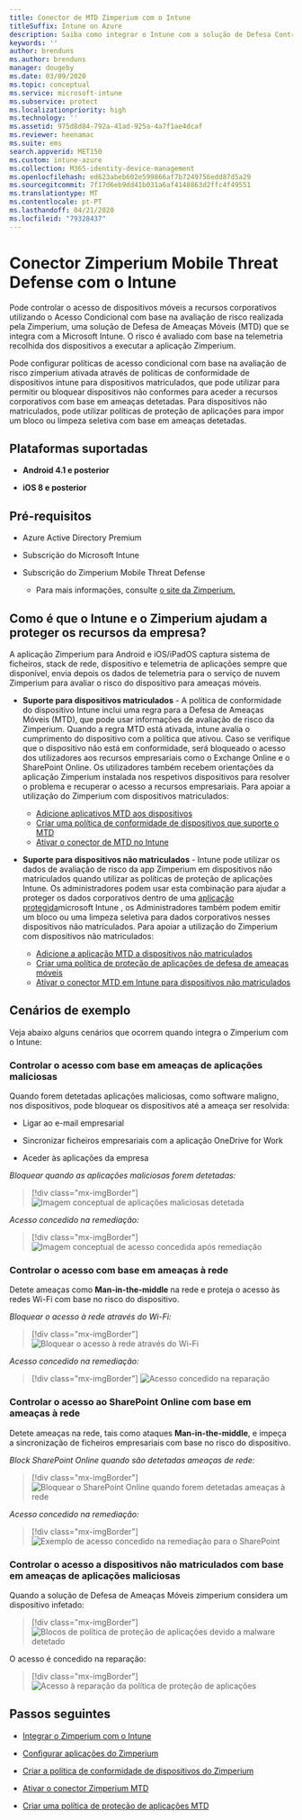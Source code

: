 ```yaml
---
title: Conector de MTD Zimperium com o Intune
titleSuffix: Intune on Azure
description: Saiba como integrar o Intune com a solução de Defesa Contra Ameaças do Zimperium para controlar o acesso aos recursos empresariais a partir de dispositivos móveis.
keywords: ''
author: brenduns
ms.author: brenduns
manager: dougeby
ms.date: 03/09/2020
ms.topic: conceptual
ms.service: microsoft-intune
ms.subservice: protect
ms.localizationpriority: high
ms.technology: ''
ms.assetid: 975d8d84-792a-41ad-925a-4a7f1ae4dcaf
ms.reviewer: heenamac
ms.suite: ems
search.appverid: MET150
ms.custom: intune-azure
ms.collection: M365-identity-device-management
ms.openlocfilehash: ed623abeb602e599866af7b7249756edd87d5a29
ms.sourcegitcommit: 7f17d6eb9dd41b031a6af4148863d2ffc4f49551
ms.translationtype: MT
ms.contentlocale: pt-PT
ms.lasthandoff: 04/21/2020
ms.locfileid: "79328437"
---
```

# <a name="zimperium-mobile-threat-defense-connector-with-intune"></a>Conector Zimperium Mobile Threat Defense com o Intune

Pode controlar o acesso de dispositivos móveis a recursos corporativos utilizando o Acesso Condicional com base na avaliação de risco realizada pela Zimperium, uma solução de Defesa de Ameaças Móveis (MTD) que se integra com a Microsoft Intune. O risco é avaliado com base na telemetria recolhida dos dispositivos a executar a aplicação Zimperium.

Pode configurar políticas de acesso condicional com base na avaliação de risco zimperium ativada através de políticas de conformidade de dispositivos intune para dispositivos matriculados, que pode utilizar para permitir ou bloquear dispositivos não conformes para aceder a recursos corporativos com base em ameaças detetadas. Para dispositivos não matriculados, pode utilizar políticas de proteção de aplicações para impor um bloco ou limpeza seletiva com base em ameaças detetadas.

## <a name="supported-platforms"></a>Plataformas suportadas

- **Android 4.1 e posterior**

- **iOS 8 e posterior**

## <a name="prerequisites"></a>Pré-requisitos

- Azure Active Directory Premium

- Subscrição do Microsoft Intune

- Subscrição do Zimperium Mobile Threat Defense

  - Para mais informações, consulte [o site da Zimperium.](https://www.zimperium.com/zips-mobile-ips)

## <a name="how-do-intune-and-zimperium-help-protect-your-company-resources"></a>Como é que o Intune e o Zimperium ajudam a proteger os recursos da empresa?

A aplicação Zimperium para Android e iOS/iPadOS captura sistema de ficheiros, stack de rede, dispositivo e telemetria de aplicações sempre que disponível, envia depois os dados de telemetria para o serviço de nuvem Zimperium para avaliar o risco do dispositivo para ameaças móveis.

- **Suporte para dispositivos matriculados** - A política de conformidade do dispositivo Intune inclui uma regra para a Defesa de Ameaças Móveis (MTD), que pode usar informações de avaliação de risco da Zimperium. Quando a regra MTD está ativada, intune avalia o cumprimento do dispositivo com a política que ativou. Caso se verifique que o dispositivo não está em conformidade, será bloqueado o acesso dos utilizadores aos recursos empresariais como o Exchange Online e o SharePoint Online. Os utilizadores também recebem orientações da aplicação Zimperium instalada nos respetivos dispositivos para resolver o problema e recuperar o acesso a recursos empresariais. Para apoiar a utilização do Zimperium com dispositivos matriculados:
  - [Adicione aplicativos MTD aos dispositivos](../protect/mtd-apps-ios-app-configuration-policy-add-assign.md)
  - [Criar uma política de conformidade de dispositivos que suporte o MTD](../protect/mtd-device-compliance-policy-create.md)
  - [Ativar o conector de MTD no Intune](../protect/mtd-connector-enable.md)

- **Suporte para dispositivos não matriculados** - Intune pode utilizar os dados de avaliação de risco da app Zimperium em dispositivos não matriculados quando utilizar as políticas de proteção de aplicações Intune. Os administradores podem usar esta combinação para ajudar a proteger os dados corporativos dentro de uma [aplicação protegida](../apps/apps-supported-intune-apps.md)microsoft Intune , os Administradores também podem emitir um bloco ou uma limpeza seletiva para dados corporativos nesses dispositivos não matriculados. Para apoiar a utilização do Zimperium com dispositivos não matriculados:
  - [Adicione a aplicação MTD a dispositivos não matriculados](../protect/mtd-add-apps-unenrolled-devices.md)
  - [Criar uma política de proteção de aplicações de defesa de ameaças móveis](../protect/mtd-app-protection-policy.md)
  - [Ativar o conector MTD em Intune para dispositivos não matriculados](../protect/mtd-enable-unenrolled-devices.md)
  
## <a name="sample-scenarios"></a>Cenários de exemplo

Veja abaixo alguns cenários que ocorrem quando integra o Zimperium com o Intune:

### <a name="control-access-based-on-threats-from-malicious-apps"></a>Controlar o acesso com base em ameaças de aplicações maliciosas

Quando forem detetadas aplicações maliciosas, como software maligno, nos dispositivos, pode bloquear os dispositivos até a ameaça ser resolvida:

- Ligar ao e-mail empresarial

- Sincronizar ficheiros empresariais com a aplicação OneDrive for Work

- Aceder às aplicações da empresa

*Bloquear quando as aplicações maliciosas forem detetadas:*

> [!div class="mx-imgBorder"]
> ![Imagem conceptual de aplicações maliciosas detetada](./media/zimperium-mobile-threat-defense-connector/Maliciousapps-blocked-zimperium.png)

*Acesso concedido na remediação:*

> [!div class="mx-imgBorder"]
> ![Imagem conceptual de acesso concedida após remediação](./media/zimperium-mobile-threat-defense-connector/maliciousapps-unblocked-zimperium.png)

### <a name="control-access-based-on-threat-to-network"></a>Controlar o acesso com base em ameaças à rede

Detete ameaças como **Man-in-the-middle** na rede e proteja o acesso às redes Wi-Fi com base no risco do dispositivo.

*Bloquear o acesso à rede através do Wi-Fi:*

> [!div class="mx-imgBorder"]
> ![Bloquear o acesso à rede através do Wi-Fi](./media/zimperium-mobile-threat-defense-connector/network-wifi-blocked-zimperium.png)

*Acesso concedido na remediação:*

> [!div class="mx-imgBorder"]
> ![Acesso concedido na reparação](./media/zimperium-mobile-threat-defense-connector/network-wifi-unblocked-zimperium.png)

### <a name="control-access-to-sharepoint-online-based-on-threat-to-network"></a>Controlar o acesso ao SharePoint Online com base em ameaças à rede

Detete ameaças na rede, tais como ataques **Man-in-the-middle**, e impeça a sincronização de ficheiros empresariais com base no risco do dispositivo.

*Block SharePoint Online quando são detetadas ameaças de rede:*

> [!div class="mx-imgBorder"]
> ![Bloquear o SharePoint Online quando forem detetadas ameaças à rede](./media/zimperium-mobile-threat-defense-connector/network-spo-blocked-zimperium.png)

*Acesso concedido na remediação:*

> [!div class="mx-imgBorder"]
> ![Exemplo de acesso concedido na remediação para o SharePoint](./media/zimperium-mobile-threat-defense-connector/network-spo-unblocked-zimperium.png)

### <a name="control-access-on-unenrolled-devices-based-on-threats-from-malicious-apps"></a>Controlar o acesso a dispositivos não matriculados com base em ameaças de aplicações maliciosas

Quando a solução de Defesa de Ameaças Móveis zimperium considera um dispositivo infetado:

> [!div class="mx-imgBorder"]
> ![Blocos de política de proteção de aplicações devido a malware detetado](./media/zimperium-mobile-threat-defense-connector/zimperium-mobile-app-policy-block.png)

O acesso é concedido na reparação:

> [!div class="mx-imgBorder"]
> ![Acesso à reparação da política de proteção de aplicações](./media/zimperium-mobile-threat-defense-connector/zimperium-mobile-app-policy-remediated.png)

## <a name="next-steps"></a>Passos seguintes

- [Integrar o Zimperium com o Intune](zimperium-mtd-connector-integration.md)

- [Configurar aplicações do Zimperium](mtd-apps-ios-app-configuration-policy-add-assign.md)

- [Criar a política de conformidade de dispositivos do Zimperium](mtd-device-compliance-policy-create.md)

- [Ativar o conector Zimperium MTD](mtd-connector-enable.md)

- [Criar uma política de proteção de aplicações MTD](../protect/mtd-app-protection-policy.md)

